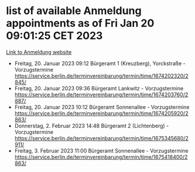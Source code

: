 # list of available Anmeldung appointments as of Fri Jan 20 09:01:25 CET 2023
[Link to Anmeldung website](https://service.berlin.de/terminvereinbarung/termin/tag.php?termin=0&anliegen[]=120686&dienstleisterlist=122210,122217,327316,122219,327312,122227,327314,122231,327346,122243,327348,122252,329742,122260,329745,122262,329748,122254,329751,122271,327278,122273,327274,122277,327276,330436,122280,327294,122282,327290,122284,327292,327539,122291,327270,122285,327266,122286,327264,122296,327268,150230,329760,122301,327282,122297,327286,122294,327284,122312,329763,122314,329775,122304,327330,122311,327334,122309,327332,122281,327352,122279,329772,122276,327324,122274,327326,122267,329766,122246,327318,122251,327320,122257,327322,122208,327298,122226,327300,121362,121364&herkunft=http%3A%2F%2Fservice.berlin.de%2Fdienstleistung%2F120686%2F)
- Freitag, 20. Januar 2023 09:12 Bürgeramt 1 (Kreuzberg), Yorckstraße - Vorzugstermine https://service.berlin.de/terminvereinbarung/termin/time/1674202320/2845/
- Freitag, 20. Januar 2023 09:36 Bürgeramt Lankwitz - Vorzugstermine https://service.berlin.de/terminvereinbarung/termin/time/1674203760/2887/
- Freitag, 20. Januar 2023 10:12 Bürgeramt Sonnenallee - Vorzugstermine https://service.berlin.de/terminvereinbarung/termin/time/1674205920/2863/
- Donnerstag, 2. Februar 2023 14:48 Bürgeramt 2 (Lichtenberg) - Vorzugstermine https://service.berlin.de/terminvereinbarung/termin/time/1675345680/2911/
- Freitag, 3. Februar 2023 11:00 Bürgeramt Sonnenallee - Vorzugstermine https://service.berlin.de/terminvereinbarung/termin/time/1675418400/2863/
